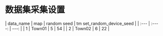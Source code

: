 # 数据集采集设置

| data_name      | map | random seed     | tm set_random_device_seed |
| :---        |    :----:   |          ---: |
| 1    | Town01        | 5   |  54  |
| 2    | Town02        | 6   |  22  |
